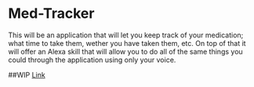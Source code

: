 # Med-Tracker

This will be an application that will let you keep track of your medication;
what time to take them, wether you have taken them, etc. On top of that it will 
offer an Alexa skill that will allow you to do all of the same things you could
through the application using only your voice.

##WIP
[Link](http://www.nathanmundo.com/medtracker)
